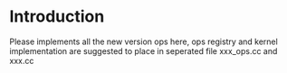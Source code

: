 # Introduction

Please implements all the new version ops here, ops registry and kernel implementation are suggested to place in seperated file xxx_ops.cc and xxx.cc
